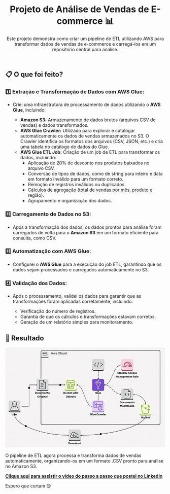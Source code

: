 <!DOCTYPE html>
<html lang="en">
<head>
  <meta charset="UTF-8">
  <meta name="viewport" content="width=device-width, initial-scale=1.0">
</head>
<body>
  <div class="container">
    <header>
      <h1>Projeto de Análise de Vendas de E-commerce 📊</h1>
      <p class="subtitle">Este projeto demonstra como criar um pipeline de ETL utilizando AWS para transformar dados de vendas de e-commerce e carregá-los em um repositório central para análise.</p>
    </header>
    <section>
      <h2>📋 O que foi feito?</h2>
      <h3>1️⃣ Extração e Transformação de Dados com AWS Glue:</h3>
      <ul>
        <li>Criei uma infraestrutura de processamento de dados utilizando o <strong>AWS Glue</strong>, incluindo:</li>
        <ul>
          <li><strong>Amazon S3:</strong> Armazenamento de dados brutos (arquivos CSV de vendas) e dados transformados.</li>
          <li><strong>AWS Glue Crawler:</strong> Utilizado para explorar e catalogar automaticamente os dados de vendas armazenados no S3. O Crawler identifica os formatos dos arquivos (CSV, JSON, etc.) e cria uma tabela no catálogo de dados do Glue.</li>
          <li><strong>AWS Glue ETL Job:</strong> Criação de um job de ETL para transformar os dados, incluindo:
            <ul>
              <li>Aplicação de 20% de desconto nos produtos baixados no arquivo CSV.</li>
              <li>Conversão de tipos de dados, como de string para inteiro e data em formato inválido para um formato correto.</li>
              <li>Remoção de registros inválidos ou duplicados.</li>
              <li>Cálculos de agregação (total de vendas por mês, produto e região).</li>
              <li>Agrupamento e organização dos dados.</li>
          </ul>
        </ul>
      </ul>
      <h3>2️⃣ Carregamento de Dados no S3:</h3>
      <ul>
        <li>Após a transformação dos dados, os dados prontos para análise foram carregados de volta para o <strong>Amazon S3</strong> em um formato eficiente para consulta, como CSV.</li>
      </ul>
      <h3>3️⃣ Automatização com AWS Glue:</h3>
      <ul>
        <li>Configurei o <strong>AWS Glue</strong> para a execução do job ETL, garantindo que os dados sejam processados e carregados automaticamente no S3.</li>
      </ul>
      <h3>4️⃣ Validação dos Dados:</h3>
      <ul>
        <li>Após o processamento, validei os dados para garantir que as transformações foram aplicadas corretamente, incluindo:</li>
        <ul>
          <li>Verificação do número de registros.</li>
          <li>Garantia de que os cálculos e transformações estavam corretos.</li>
          <li>Geração de um relatório simples para monitoramento.</li>
        </ul>
    </section>
    <footer>
      <h2>🚀 Resultado</h2>
      <img src="Glue-S3.gif" alt="Fluxo de análise Glue"
      <p>
      </p>
      <p>
      <p>O pipeline de ETL agora processa e transforma dados de vendas automaticamente, organizando-os em um formato .CSV pronto para análise no Amazon S3.</p>
      <strong><a href=""_blank">Clique aqui para assistir o vídeo do passo a passo que postei no LinkedIn</a></strong>
      <p>Espero que curtam 😊</p>
    </footer>
  </div>
</body>
</html>
